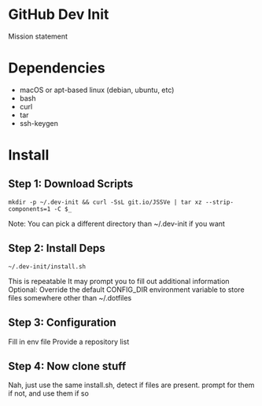# GitHub Dev Init

Mission statement

# Dependencies

* macOS or apt-based linux (debian, ubuntu, etc)
* bash
* curl
* tar
* ssh-keygen

# Install

## Step 1: Download Scripts

    mkdir -p ~/.dev-init && curl -SsL git.io/JSSVe | tar xz --strip-components=1 -C $_

Note: You can pick a different directory than ~/.dev-init if you want

## Step 2: Install Deps

    ~/.dev-init/install.sh

This is repeatable
It may prompt you to fill out additional information
Optional: Override the default CONFIG_DIR environment variable to store files somewhere other than ~/.dotfiles

## Step 3: Configuration

Fill in env file
Provide a repository list

## Step 4: Now clone stuff

Nah, just use the same install.sh, detect if files are present. prompt for them if not, and use them if so
